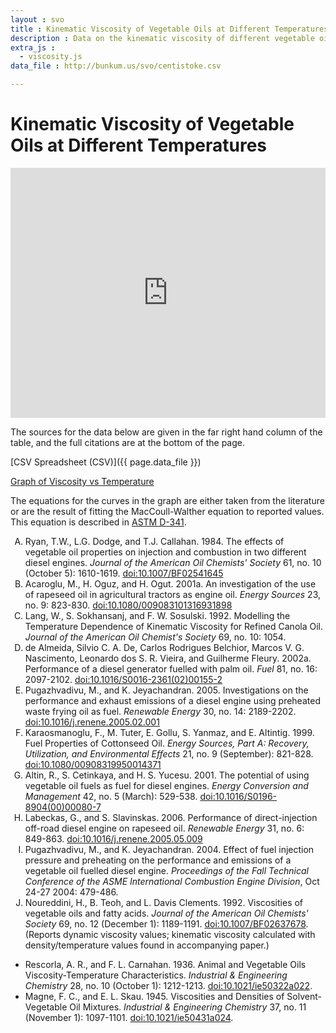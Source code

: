 ```yaml
---
layout : svo
title : Kinematic Viscosity of Vegetable Oils at Different Temperatures -- SVO Powering Your Vehicle with Straight Vegetable Oil
description : Data on the kinematic viscosity of different vegetable oils reported in the literature and presented in table and graph formats
extra_js :
  - viscosity.js
data_file : http://bunkum.us/svo/centistoke.csv

---
```

<style type="text/css">
    ol { list-style-type: upper-alpha; }
</style>

# Kinematic Viscosity of Vegetable Oils at Different Temperatures

<iframe src="http://datapipes.okfnlabs.org/csv/html/?url={{ page.data_file }}" marginwidth="0" marginheight="0" frameborder="0" vspace="0" hspace="0" width="100%" height="400">
	<a href="http://datapipes.okfnlabs.org/csv/html/?url={{ page.data_file }}">
	    Table (HTML)
	</a>
</iframe>

The sources for the data below are given in the far right hand 
column of the table, and the full citations are at the bottom of the 
page.

[CSV Spreadsheet (CSV)]({{ page.data_file }})

<object data="viscosity_color.pdf#zoom=scale" type="application/pdf" 
	width="100%" height="60%">
	<a href="viscosity_color.pdf">
		Graph of Viscosity vs Temperature	
	</a>
</object>

The equations for the curves in the graph are either taken from the
literature or are the result of fitting the MacCoull-Walther equation
to reported values. This equation is described in <a
href="http://www.astm.org/Standards/D341.htm">ASTM D-341</a>.

1. Ryan, T.W., L.G. Dodge, and T.J. Callahan. 1984. The effects of
   vegetable oil properties on injection and combustion in two
   different diesel engines. _Journal of the American Oil Chemists'
   Society_ 61, no. 10 (October 5):
   1610-1619. [ doi:10.1007/BF02541645 ][2]
2. Acaroglu, M., H. Oguz, and H. Ogut. 2001a. An investigation of the
   use of rapeseed oil in agricultural tractors as engine oil. _Energy
   Sources_ 23, no. 9: 823-830. [ doi:10.1080/009083101316931898 ][3]
3. Lang, W., S. Sokhansanj, and F. W. Sosulski. 1992. Modelling the
   Temperature Dependence of Kinematic Viscosity for Refined Canola
   Oil. _Journal of the American Oil Chemist's Society_ 69,
   no. 10: 1054.
4. de Almeida, Silvio C. A. De, Carlos Rodrigues Belchior, Marcos
   V. G. Nascimento, Leonardo dos S. R. Vieira, and Guilherme
   Fleury. 2002a. Performance of a diesel generator fuelled with palm
   oil. _Fuel_ 81, no. 16:
   2097-2102. [ doi:10.1016/S0016-2361(02)00155-2 ][4]
5. Pugazhvadivu, M., and K. Jeyachandran. 2005. Investigations on the
   performance and exhaust emissions of a diesel engine using
   preheated waste frying oil as fuel. _Renewable Energy_ 30, no. 14:
   2189-2202. [ doi:10.1016/j.renene.2005.02.001 ][5]
6. Karaosmanoglu, F., M. Tuter, E. Gollu, S. Yanmaz, and
   E. Altintig. 1999. Fuel Properties of Cottonseed Oil. _Energy
   Sources, Part A: Recovery, Utilization, and Environmental Effects_
   21, no. 9 (September):
   821-828. [ doi:10.1080/00908319950014371 ][6]
7. Altin, R., S. Cetinkaya, and H. S. Yucesu. 2001. The potential of
   using vegetable oil fuels as fuel for diesel engines. _Energy
   Conversion and Management_ 42, no. 5 (March):
   529-538. [ doi:10.1016/S0196-8904(00)00080-7 ][7]
8. Labeckas, G., and S. Slavinskas. 2006. Performance of
   direct-injection off-road diesel engine on rapeseed oil. _Renewable
   Energy_ 31, no. 6: 849-863. [ doi:10.1016/j.renene.2005.05.009 ][8]
9. Pugazhvadivu, M., and K. Jeyachandran. 2004. Effect of fuel
   injection pressure and preheating on the performance and emissions
   of a vegetable oil fuelled diesel engine. _Proceedings of the Fall
   Technical Conference of the ASME International Combustion Engine
   Division_, Oct 24-27 2004: 479-486.
10. Noureddini, H., B. Teoh, and L. Davis Clements. 1992. Viscosities
    of vegetable oils and fatty acids. _Journal of the American Oil
    Chemists' Society_ 69, no. 12 (December 1):
    1189-1191. [doi:10.1007/BF02637678][9]. (Reports dynamic viscosity
    values; kinematic viscosity calculated with density/temperature
    values found in accompanying paper.)

* Rescorla, A. R., and F. L. Carnahan. 1936. Animal and Vegetable Oils
  Viscosity-Temperature Characteristics. _Industrial & Engineering
  Chemistry_ 28, no. 10 (October 1):
  1212-1213. [doi:10.1021/ie50322a022][10].
* Magne, F. C., and E. L. Skau. 1945. Viscosities and Densities of
  Solvent-Vegetable Oil Mixtures. _Industrial & Engineering Chemistry_
  37, no. 11 (November 1): 1097-1101. [doi:10.1021/ie50431a024][11].


[1]: http://www.astm.org/Standards/D341.htm
[2]: http://dx.doi.org/10.1007/BF02541645
[3]: http://dx.doi.org/10.1080/009083101316931898
[4]: http://dx.doi.org/10.1016/S0016-2361(02)00155-2
[5]: http://dx.doi.org/10.1016/j.renene.2005.02.001
[6]: http://dx.doi.org/10.1080/00908319950014371
[7]: http://dx.doi.org/10.1016/S0196-8904(00)00080-7
[8]: http://dx.doi.org/10.1016/j.renene.2005.05.009
[9]: http://dx.doi.org/10.1007/BF02637678
[10]: http://dx.doi.org/10.1021/ie50322a022
[11]: http://dx.doi.org/10.1021/ie50431a024

